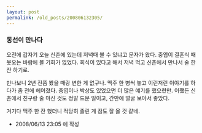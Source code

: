 ```yaml
---
layout: post
permalink: /old_posts/200806132305/
---
```


### 동선이 만나다


오전에 갑자기 오늘 신촌에 있는데 저녁때 볼 수 있냐고 문자가 왔다.
중엽이 결혼식 때 못오는 바람에 볼 기회가 없었다.
회식이 있다고 해서 저녁 먹고 신촌에서 만나서 술 한 잔 하기로.

만나보니 2년 전쯤 봤을 때랑 변한 게 없구나.
맥주 한 병씩 놓고 이런저런 이야기를 하다가 좀 전에 헤어졌다.
중엽이나 박상도 있었으면 더 많은 얘기를 했으련만.
어쨌든 신촌에서 친구랑 술 마신 것도 정말 드문 일이고, 간만에 얼굴 보아서 좋았다.

거기다 맥주 한 잔 했더니 적당히 졸린 게 잠도 잘 올 것 같네.








- 2008/06/13 23:05 에 작성